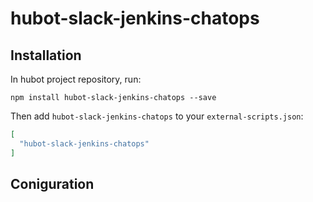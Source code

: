# hubot-slack-jenkins-chatops

## Installation

In hubot project repository, run:

```
npm install hubot-slack-jenkins-chatops --save
```

Then add `hubot-slack-jenkins-chatops` to your `external-scripts.json`:

```json
[
  "hubot-slack-jenkins-chatops"
]
```

## Coniguration

